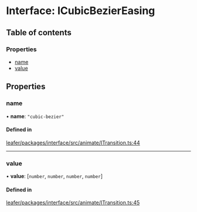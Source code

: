 # Interface: ICubicBezierEasing

## Table of contents

### Properties

- [name](ICubicBezierEasing.md#name)
- [value](ICubicBezierEasing.md#value)

## Properties

### name

• **name**: ``"cubic-bezier"``

#### Defined in

[leafer/packages/interface/src/animate/ITransition.ts:44](https://github.com/leaferjs/leafer/blob/8db572e/packages/interface/src/animate/ITransition.ts#L44)

___

### value

• **value**: [`number`, `number`, `number`, `number`]

#### Defined in

[leafer/packages/interface/src/animate/ITransition.ts:45](https://github.com/leaferjs/leafer/blob/8db572e/packages/interface/src/animate/ITransition.ts#L45)
